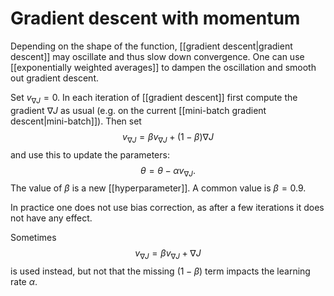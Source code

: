 # Gradient descent with momentum

Depending on the shape of the function, [[gradient descent|gradient descent]] may oscillate and thus slow down convergence. One can use [[exponentially weighted averages]] to dampen the oscillation and smooth out gradient descent.

Set $v_{\nabla J} = 0$. In each iteration of [[gradient descent]] first compute the gradient $\nabla J$ as usual (e.g. on the current [[mini-batch gradient descent|mini-batch]]). Then set
$$
	v_{\nabla J} = \beta v_{\nabla J} + (1-\beta)\nabla J
$$
and use this to update the parameters:
$$
	\theta = \theta - \alpha v_{\nabla J}.
$$
The value of $\beta$ is a new [[hyperparameter]]. A common value is $\beta = 0.9$.

In practice one does not use bias correction, as after a few iterations it does not have any effect.

Sometimes
$$
	v_{\nabla J} = \beta v_{\nabla J} + \nabla J
$$
is used instead, but not that the missing $(1-\beta)$ term impacts the learning rate $\alpha$.